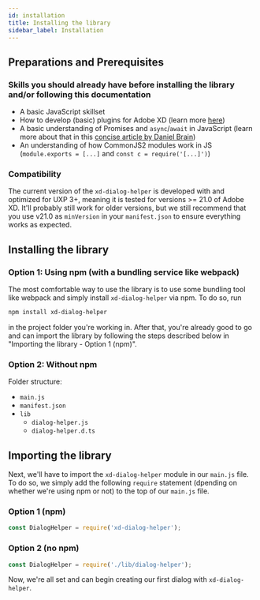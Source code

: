 ```yaml
---
id: installation
title: Installing the library
sidebar_label: Installation
---
```


## Preparations and Prerequisites
### Skills you should already have before installing the library and/or following this documentation
- A basic JavaScript skillset
- How to develop (basic) plugins for Adobe XD (learn more [here](https://adobexdplatform.com/plugin-docs/))
- A basic understanding of Promises and `async`/`await` in JavaScript (learn more about that in this [concise article by Daniel Brain](https://medium.com/@bluepnume/learn-about-promises-before-you-start-using-async-await-eb148164a9c8))
- An understanding of how CommonJS2 modules work in JS (`module.exports = [...]` and `const c = require('[...]')`)
### Compatibility
The current version of the `xd-dialog-helper` is developed with and optimized
for UXP 3+, meaning it is tested for versions >= 21.0 of Adobe XD. It'll
	probably still work for older versions, but we still recommend that you use
	v21.0 as `minVersion` in your `manifest.json` to ensure everything works as
	expected.

## Installing the library
### Option 1: Using npm (with a bundling service like webpack)
The most comfortable way to use the library is to use some bundling tool like webpack and simply install `xd-dialog-helper` via npm. To do so, run

```bash
npm install xd-dialog-helper
```

in the project folder you're working in. After that, you're already good to go and can import the library by following the steps described below in "Importing the library - Option 1 (npm)".

### Option 2: Without npm

Folder structure:
* `main.js`
* `manifest.json`
* `lib`
  * `dialog-helper.js`
  * `dialog-helper.d.ts`

## Importing the library
Next, we'll have to import the `xd-dialog-helper` module in our `main.js` file.
To do so, we simply add the following `require` statement (dpending on whether
we're using npm or not) to the top of our `main.js` file.
### Option 1 (npm)
```js
const DialogHelper = require('xd-dialog-helper');
```
### Option 2 (no npm)
```js
const DialogHelper = require('./lib/dialog-helper');
```

Now, we're all set and can begin creating our first dialog with
`xd-dialog-helper`.
